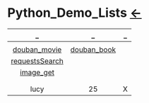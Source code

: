 # Python_Demo_Lists [←](../index.md)

| _ | _ | _ |
|:---:|:---:|:---:|
| []() | []() | []() |
| [douban_movie](https://raw.githubusercontent.com/AmbroseRen/test/master/Data/Python/demoOne/douban_movie.py) | [douban_book](https://raw.githubusercontent.com/AmbroseRen/test/master/Data/Python/demoOne/douban_book.py) | []() |
| [requestsSearch](https://raw.githubusercontent.com/AmbroseRen/test/master/Data/Python/demoOne/requestsSearch.py) | []() | []() |
| [image_get](https://raw.githubusercontent.com/AmbroseRen/test/master/Data/Python/demoOne/image_get.py) | []()  | []() |
| []() | []() | []() |
| []() | []() | []() |
| lucy | 25 | X |




